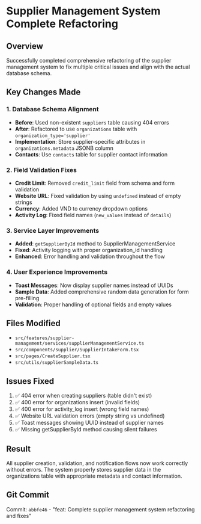 # Supplier Management System Complete Refactoring

## Overview
Successfully completed comprehensive refactoring of the supplier management system to fix multiple critical issues and align with the actual database schema.

## Key Changes Made

### 1. Database Schema Alignment
- **Before**: Used non-existent `suppliers` table causing 404 errors
- **After**: Refactored to use `organizations` table with `organization_type='supplier'`
- **Implementation**: Store supplier-specific attributes in `organizations.metadata` JSONB column
- **Contacts**: Use `contacts` table for supplier contact information

### 2. Field Validation Fixes
- **Credit Limit**: Removed `credit_limit` field from schema and form validation
- **Website URL**: Fixed validation by using `undefined` instead of empty strings
- **Currency**: Added VND to currency dropdown options
- **Activity Log**: Fixed field names (`new_values` instead of `details`)

### 3. Service Layer Improvements
- **Added**: `getSupplierById` method to SupplierManagementService
- **Fixed**: Activity logging with proper organization_id handling
- **Enhanced**: Error handling and validation throughout the flow

### 4. User Experience Improvements
- **Toast Messages**: Now display supplier names instead of UUIDs
- **Sample Data**: Added comprehensive random data generation for form pre-filling
- **Validation**: Proper handling of optional fields and empty values

## Files Modified
- `src/features/supplier-management/services/supplierManagementService.ts`
- `src/components/supplier/SupplierIntakeForm.tsx`
- `src/pages/CreateSupplier.tsx`
- `src/utils/supplierSampleData.ts`

## Issues Fixed
1. ✅ 404 error when creating suppliers (table didn't exist)
2. ✅ 400 error for organizations insert (invalid fields)
3. ✅ 400 error for activity_log insert (wrong field names)
4. ✅ Website URL validation errors (empty string vs undefined)
5. ✅ Toast messages showing UUID instead of supplier names
6. ✅ Missing getSupplierById method causing silent failures

## Result
All supplier creation, validation, and notification flows now work correctly without errors. The system properly stores supplier data in the organizations table with appropriate metadata and contact information.

## Git Commit
Commit: `abbfe46` - "feat: Complete supplier management system refactoring and fixes"
